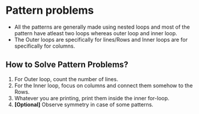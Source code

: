 # **Pattern problems**

- All the patterns are generally made using nested loops and most of the pattern have atleast two loops whereas outer loop and inner loop.
- The Outer loops are specifically for lines/Rows and Inner loops are for specifically for columns.

## **How to Solve Pattern Problems?**

1. For Outer loop, count the number of lines.
2. For the Inner loop, focus on columns and connect them somehow to the Rows.
3. Whatever you are printing, print them inside the inner for-loop.
4. **[Optional]** Observe symmetry in case of some patterns.